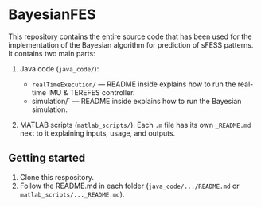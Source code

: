 # BayesianFES
This repository contains the entire source code that has been used for the implementation of the Bayesian algorithm for prediction of sFESS patterns. It contains two main parts:
  1. Java code (`java_code/`):
     - `realTimeExecution/` — README inside explains how to run the real-time IMU & TEREFES       controller.
     - simulation/` — README inside explains how to run the Bayesian simulation.
    
  3. MATLAB scripts (`matlab_scripts/`):
  Each `.m` file has its own `_README.md` next to it explaining inputs, usage, and outputs.
  

## Getting started
  1. Clone this respository.
  2. Follow the README.md in each folder (`java_code/.../README.md` or `matlab_scripts/..._README.md`).  
